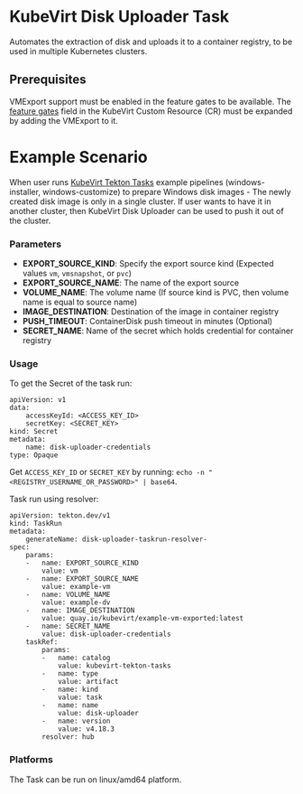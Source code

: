 # KubeVirt Disk Uploader Task

Automates the extraction of disk and uploads it to a container registry, to be used in multiple Kubernetes clusters.

## Prerequisites

VMExport support must be enabled in the feature gates to be available. The [feature gates](https://kubevirt.io/user-guide/cluster_admin/activating_feature_gates/#how-to-activate-a-feature-gate) field in the KubeVirt Custom Resource (CR) must be expanded by adding the VMExport to it.

# Example Scenario

When user runs [KubeVirt Tekton Tasks](https://github.com/kubevirt/kubevirt-tekton-tasks) example pipelines (windows-installer, windows-customize) to prepare Windows disk images - The newly created disk image is only in a single cluster. If user wants to have it in another cluster, then KubeVirt Disk Uploader can be used to push it out of the cluster.

### Parameters

- **EXPORT_SOURCE_KIND**: Specify the export source kind (Expected values `vm`, `vmsnapshot`, or `pvc`)
- **EXPORT_SOURCE_NAME**: The name of the export source
- **VOLUME_NAME**: The volume name (If source kind is PVC, then volume name is equal to source name)
- **IMAGE_DESTINATION**: Destination of the image in container registry
- **PUSH_TIMEOUT**: ContainerDisk push timeout in minutes (Optional)
- **SECRET_NAME**: Name of the secret which holds credential for container registry

### Usage

To get the Secret of the task run:
```
apiVersion: v1
data:
    accessKeyId: <ACCESS_KEY_ID>
    secretKey: <SECRET_KEY>
kind: Secret
metadata:
    name: disk-uploader-credentials
type: Opaque

```

Get `ACCESS_KEY_ID` or `SECRET_KEY` by running: `echo -n "<REGISTRY_USERNAME_OR_PASSWORD>" | base64`.

Task run using resolver:
```
apiVersion: tekton.dev/v1
kind: TaskRun
metadata:
    generateName: disk-uploader-taskrun-resolver-
spec:
    params:
    -   name: EXPORT_SOURCE_KIND
        value: vm
    -   name: EXPORT_SOURCE_NAME
        value: example-vm
    -   name: VOLUME_NAME
        value: example-dv
    -   name: IMAGE_DESTINATION
        value: quay.io/kubevirt/example-vm-exported:latest
    -   name: SECRET_NAME
        value: disk-uploader-credentials
    taskRef:
        params:
        -   name: catalog
            value: kubevirt-tekton-tasks
        -   name: type
            value: artifact
        -   name: kind
            value: task
        -   name: name
            value: disk-uploader
        -   name: version
            value: v4.18.3
        resolver: hub

```

### Platforms

The Task can be run on linux/amd64 platform.
